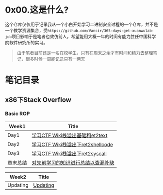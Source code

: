 # 0x00.这是什么?
这个仓库仅仅用于记录我从一个小白开始学习二进制安全过程的一个仓库，并不是一个教学资源集合，受`https://github.com/Vancir/365-days-get-xuanwulab-job`项目影响于是笔者也效仿前人，希望能用大概一年的时间有能力胜任中国科学院软件研究所的实习。
> 由于笔者目前还是一名在校学生，只有在周末之余才有时间和精力去整理笔记，很多时候一周能记录只有一两天



# 笔记目录

## x86下Stack Overflow

### Basic ROP

| Week1       | Title                                                                            |
| ---------- | ------------------------------------------------------------------------------- |
| Day1       | [学习CTF Wiki栈溢出基础和et2text ](./Stack%20Overflow-x86/ret2text/)                            |
| Day2       | [学习CTF Wiki栈溢出下ret2shellcode ](./Pwns/Stack%20Overflow-x86/ret2shellcode/)                            |
| Day3       | [学习CTF Wiki栈溢出下ret2syscall ](./Stack%20Overflow-x86/ret2syscall/)                            |
| 章末总结       | [对先前学习的知识进行总结以查漏补缺 ](./Stack%20Overflow-x86/)                            |

| Week2       | Title                                                                            |
| ---------- | ------------------------------------------------------------------------------- |
| Updating       | [Updating ](./Stack%20Overflow-x86/ret2text/)                            |
